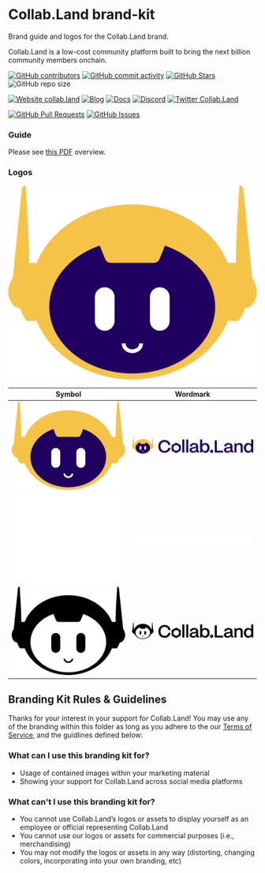 <!-- This repo uses BASE as a reference https://github.com/base-org/brand-kit/tree/main
and a lot of dynamic Badges https://shields.io/docs/ -->

# Collab.Land brand-kit
Brand guide and logos for the Collab.Land brand.

Collab.Land is a low-cost community platform built to bring the next billion community members onchain.

<!-- Badge row 1 - status -->

[![GitHub contributors](https://img.shields.io/github/contributors/abridged/brand-kit)](https://github.com/abridged/brand-kit/graphs/contributors)
[![GitHub commit activity](https://img.shields.io/github/commit-activity/w/abridged/brand-kit)](https://github.com/abridged/brand-kit/graphs/contributors)
[![GitHub Stars](https://img.shields.io/github/stars/abridged/brand-kit)](https://github.com/abridged/brand-kit/stargazers)
![GitHub repo size](https://img.shields.io/github/repo-size/abridged/brand-kit)

<!-- Badge row 2 - links and profiles -->

[![Website collab.land](https://img.shields.io/website-up-down-green-red/https/collab.land/about)](https://collab.land)
[![Blog](https://img.shields.io/badge/blog-up-green)](https://collabland.mirror.xyz/)
[![Docs](https://img.shields.io/badge/docs-up-green)](https://docs.collab.land/)
[![Discord](https://img.shields.io/discord/904119310702772254?label=discord)](https://discord.gg/collabland)
[![Twitter Collab.Land](https://img.shields.io/twitter/follow/collab_land_?style=social)](https://twitter.com/collab_land_)

<!-- Badge row 3 - detailed status -->

[![GitHub Pull Requests](https://img.shields.io/github/issues-pr-raw/abridged/brand-kit)](https://github.com/abridged/brand-kit/pulls)
[![GitHub Issues](https://img.shields.io/github/issues-raw/abridged/brand-kit)](https://github.com/abridged/brand-kit/issues)

### Guide

Please see [this PDF](guide/guide.pdf) overview.

### Logos

![InProduct](logo/in-product/CollabLand-Logo-Mark-Color.svg)

| Symbol                                                                | Wordmark                                                                |
| --------------------------------------------------------------------  | ----------------------------------------------------------------------- |
| ![LogoColor](logo/symbol/CollabLand-Logo-Mark-Color.svg)              | ![WordmarkColor](logo/wordmark/CollabLand-Full-Logo-Color.svg)          |
| ![LogoWhite](logo/symbol/CollabLand-Logo-Mark-White-Outline.svg)      | ![WordmarkWhite](logo/wordmark/CollabLand-Full-Logo-White-Outline.svg)  |
| ![LogoBlack](logo/symbol/CollabLand-Logo-Mark-Black-Outline.svg)      | ![WordmarkBlack](logo/wordmark/CollabLand-Full-Logo-Black-Outline.svg)  |

## Branding Kit Rules & Guidelines
Thanks for your interest in your support for Collab.Land! You may use any of the branding within this folder as long as you adhere to the our [Terms of Service](https://www.collab.land/terms-of-service), and the guidlines defined below:

### What can I use this branding kit for?
- Usage of contained images within your marketing material
- Showing your support for Collab.Land across social media platforms
### What can't I use this branding kit for?
- You cannot use Collab.Land’s logos or assets to display yourself as an employee or official representing Collab.Land
- You cannot use our logos or assets for commercial purposes (i.e., merchandising)
- You may not modify the logos or assets in any way (distorting, changing colors, incorporating into your own branding, etc)
